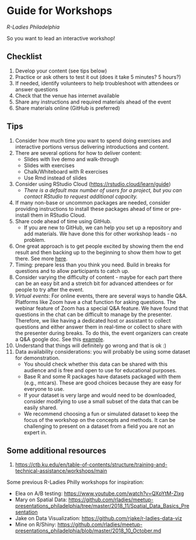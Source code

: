 # Guide for Workshops

*R-Ladies Philadelphia*

So you want to lead an interactive workshop!

## Checklist 

1. Develop your content (see tips below)
1. Practice or ask others to test it out (does it take 5 minutes? 5 hours?)
1. If needed, identify volunteers to help troubleshoot with attendees or answer questions
1. Check that the venue has internet available 
1. Share any instructions and required materials ahead of the event
1. Share materials online (GitHub is preferred)

## Tips  

1. Consider how much time you want to spend doing exercises and interactive portions versus delivering introductions and content.
1. There are several options for how to deliver content:
	+ Slides with live demo and walk-through
	+ Slides with exercises
	+ Chalk/Whiteboard with R exercises
	+ Use Rmd instead of slides
1. Consider using RStudio Cloud (https://rstudio.cloud/learn/guide)
	+ *There is a default max number of users for a project, but you can contact RStudio to request additional capacity.*
1. If many non-base or uncommon packages are needed, consider providing instructions to install these packages ahead of time or pre-install them in RStudio Cloud.
1. Share code ahead of time using GitHub.
	+ If you are new to GitHub, we can help you set up a repository and add materials. We have done this for other workshop leads - no problem.
1. One great approach is to get people excited by showing them the end result and then backing up to the beginning to show them how to get there. See more [here](https://speakerdeck.com/minecr/let-them-eat-cake-first-0a3bbf75-f6f1-42d5-8d2f-ac2ff741611f).
1. Timing: prepare less than you think you need. Build in breaks for questions and to allow participants to catch up.
1. Consider varying the difficulty of content - maybe for each part there can be an easy bit and a stretch bit for advanced attendees or for people to try after the event.
1. *Virtual events*: For online events, there are several ways to handle Q&A. Platforms like Zoom have a chat function for asking questions. The webinar feature of Zoom has a special Q&A feature. We have found that questions in the chat can be difficult to manage by the presenter. Therefore, we like having a dedicated host or assistant to collect questions and either answer them in real-time or collect to share with the presenter during breaks. To do this, the event organizers can create a Q&A google doc. See this [example](https://bit.ly/304YP7x).
1. Understand that things will definitely go wrong and that is ok :)
1. Data availability considerations: you will probably be using some dataset for demonstration.   
	+ You should check whether this data can be shared with this audience and is free and open to use for educational purposes. 
	+ Base R and some R packages have datasets packaged with them (e.g., mtcars). These are good choices because they are easy for everyone to use.
	+ If your dataset is very large and would need to be downloaded, consider modifying to use a small subset of the data that can be easily shared.
	+ We recommend choosing a fun or simulated dataset to keep the focus of the workshop on the concepts and methods. It can be challenging to present on a dataset from a field you are not an expert in.


## Some additional resources  

1. https://ctb.ku.edu/en/table-of-contents/structure/training-and-technical-assistance/workshops/main

Some previous R-Ladies Philly workshops for inspiration:

+ Elea on A/B testing: https://www.youtube.com/watch?v=QXpYtM-Zlxg
+ Mary on Spatial Data: https://github.com/rladies/meetup-presentations_philadelphia/tree/master/2018_11/Spatial_Data_Basics_Presentation
+ Jake on Data Visualization: https://github.com/rjake/r-ladies-data-viz
+ Mine on R/Shiny: https://github.com/rladies/meetup-presentations_philadelphia/blob/master/2018_10_October.md
